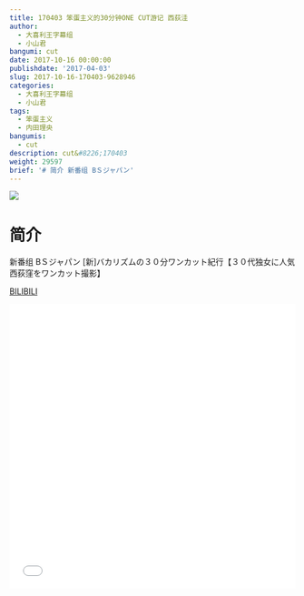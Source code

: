 ```yaml
---
title: 170403 笨蛋主义的30分钟ONE CUT游记 西荻洼
author:
  - 大喜利王字幕组
  - 小山君
bangumi: cut
date: 2017-10-16 00:00:00
publishdate: '2017-04-03'
slug: 2017-10-16-170403-9628946
categories:
  - 大喜利王字幕组
  - 小山君
tags:
  - 笨蛋主义
  - 内田理央
bangumis:
  - cut
description: cut&#8226;170403
weight: 29597
brief: '# 简介 新番组 BＳジャパン'
---
```


![](https://i.imgur.com/6fwXU6Z.jpg)

# 简介  
新番组
BＳジャパン [新]バカリズムの３０分ワンカット紀行【３０代独女に人気　西荻窪をワンカット撮影】

  [BILIBILI](https://www.bilibili.com/video/av9628946/)


<div class="vcontainer">  <iframe class='video' src="//www.bilibili.com/blackboard/player.html?aid=9628946" width="100%" height="500" frameborder="0" allowfullscreen="allowfullscreen"></iframe></div>
